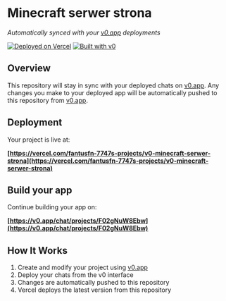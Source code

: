 # Minecraft serwer strona

*Automatically synced with your [v0.app](https://v0.app) deployments*

[![Deployed on Vercel](https://img.shields.io/badge/Deployed%20on-Vercel-black?style=for-the-badge&logo=vercel)](https://vercel.com/fantusfn-7747s-projects/v0-minecraft-serwer-strona)
[![Built with v0](https://img.shields.io/badge/Built%20with-v0.app-black?style=for-the-badge)](https://v0.app/chat/projects/F02gNuW8Ebw)

## Overview

This repository will stay in sync with your deployed chats on [v0.app](https://v0.app).
Any changes you make to your deployed app will be automatically pushed to this repository from [v0.app](https://v0.app).

## Deployment

Your project is live at:

**[https://vercel.com/fantusfn-7747s-projects/v0-minecraft-serwer-strona](https://vercel.com/fantusfn-7747s-projects/v0-minecraft-serwer-strona)**

## Build your app

Continue building your app on:

**[https://v0.app/chat/projects/F02gNuW8Ebw](https://v0.app/chat/projects/F02gNuW8Ebw)**

## How It Works

1. Create and modify your project using [v0.app](https://v0.app)
2. Deploy your chats from the v0 interface
3. Changes are automatically pushed to this repository
4. Vercel deploys the latest version from this repository